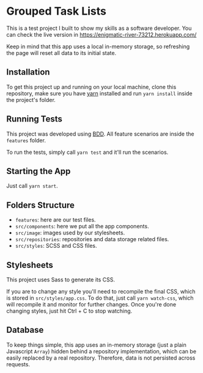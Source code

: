 # Grouped Task Lists

This is a test project I built to show my skills as a software developer.
You can check the live version in https://enigmatic-river-73212.herokuapp.com/

Keep in mind that this app uses a local in-memory storage, so refreshing the
page will reset all data to its initial state.

## Installation

To get this project up and running on your local machine, clone this
repository, make sure you have [yarn](https://yarnpkg.com/lang/en/) installed
and run `yarn install` inside the project's folder.

## Running Tests

This project was developed using
[BDD](https://en.wikipedia.org/wiki/Behavior-driven_development). All
feature scenarios are inside the `features` folder.

To run the tests, simply call `yarn test` and it'll run the scenarios.

## Starting the App

Just call `yarn start`.

## Folders Structure

* `features`: here are our test files.
* `src/components`: here we put all the app components.
* `src/image`: images used by our stylesheets.
* `src/repositories`: repositories and data storage related files.
* `src/styles`: SCSS and CSS files.

## Stylesheets

This project uses Sass to generate its CSS.

If you are to change any style you'll need to recompile the final CSS,
which is stored in `src/styles/app.css`. To do that, just call
`yarn watch-css`, which will recompile it and monitor for further changes.
Once you're done changing styles, just hit Ctrl + C to stop watching.

## Database

To keep things simple, this app uses an in-memory storage (just a plain
Javascript `Array`) hidden behind a repository implementation, which can
be easily replaced by a real repository. Therefore, data is not persisted
across requests.
